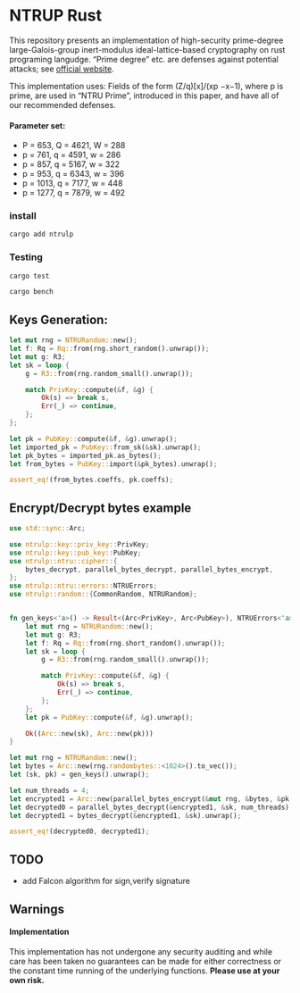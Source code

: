 
# NTRUP Rust

This repository presents an implementation of high-security prime-degree large-Galois-group inert-modulus ideal-lattice-based cryptography on rust programing langudge.
“Prime degree” etc. are defenses against potential attacks; see [official website](https://www.ntru.org/).

This implementation uses: Fields of the form (Z/q)[x]/(xp −x−1), where p is prime, are used in “NTRU Prime”, introduced in this paper, and have all of our recommended defenses.

#### Parameter set:
* P = 653, Q = 4621, W = 288
* p = 761, q = 4591, w = 286
* p = 857, q = 5167, w = 322
* p = 953, q = 6343, w = 396
* p = 1013, q = 7177, w = 448
* p = 1277, q = 7879, w = 492

### install
```bash
cargo add ntrulp
```

### Testing

```bash
cargo test
```

```bash
cargo bench
```
## Keys Generation:
```rust
let mut rng = NTRURandom::new();
let f: Rq = Rq::from(rng.short_random().unwrap());
let mut g: R3;
let sk = loop {
    g = R3::from(rng.random_small().unwrap());

    match PrivKey::compute(&f, &g) {
        Ok(s) => break s,
        Err(_) => continue,
    };
};

let pk = PubKey::compute(&f, &g).unwrap();
let imported_pk = PubKey::from_sk(&sk).unwrap();
let pk_bytes = imported_pk.as_bytes();
let from_bytes = PubKey::import(&pk_bytes).unwrap();

assert_eq!(from_bytes.coeffs, pk.coeffs);
```
## Encrypt/Decrypt bytes example
```rust
use std::sync::Arc;

use ntrulp::key::priv_key::PrivKey;
use ntrulp::key::pub_key::PubKey;
use ntrulp::ntru::cipher::{
    bytes_decrypt, parallel_bytes_decrypt, parallel_bytes_encrypt, 
};
use ntrulp::ntru::errors::NTRUErrors;
use ntrulp::random::{CommonRandom, NTRURandom};


fn gen_keys<'a>() -> Result<(Arc<PrivKey>, Arc<PubKey>), NTRUErrors<'a>> {
    let mut rng = NTRURandom::new();
    let mut g: R3;
    let f: Rq = Rq::from(rng.short_random().unwrap());
    let sk = loop {
        g = R3::from(rng.random_small().unwrap());

        match PrivKey::compute(&f, &g) {
            Ok(s) => break s,
            Err(_) => continue,
        };
    };
    let pk = PubKey::compute(&f, &g).unwrap();

    Ok((Arc::new(sk), Arc::new(pk)))
}

let mut rng = NTRURandom::new();
let bytes = Arc::new(rng.randombytes::<1024>().to_vec());
let (sk, pk) = gen_keys().unwrap();

let num_threads = 4;
let encrypted1 = Arc::new(parallel_bytes_encrypt(&mut rng, &bytes, &pk, num_threads).unwrap());
let decrypted0 = parallel_bytes_decrypt(&encrypted1, &sk, num_threads).unwrap();
let decrypted1 = bytes_decrypt(&encrypted1, &sk).unwrap();

assert_eq!(decrypted0, decrypted1);
```

## TODO
 - add Falcon algorithm for sign,verify signature

## Warnings

#### Implementation 
This implementation has not undergone any security auditing and while care has been taken no guarantees can be made for either correctness or the constant time running of the underlying functions. **Please use at your own risk.**
